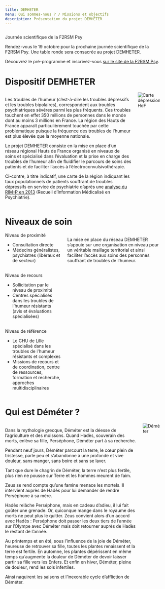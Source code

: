 ```yaml
---
title: DEMHETER
menu: Qui sommes-nous ? / Missions et objectifs
description: Présentation du projet DEMHETER
---
```


<div id="news">
    <!--<img style="left: 16px;" src="/static/img/left.png" alt="" onclick="toggleNews(-1, true)" />
    <img style="right: 16px;" src="/static/img/right.png" alt="" onclick="toggleNews(1, true)" />-->
    <div class="active">
        <img src="https://www.f2rsmpsy.fr/cache/fichs_declinaison/30999_2.png" alt="" />
        <div>
            <p class="title">Journée scientifique de la F2RSM Psy</p>
            <p>Rendez-vous le 19 octobre pour la prochaine journée scientifique de la F2RSM Psy. Une table ronde sera consacrée au projet DEMHETER.
            <p>Découvrez le pré-programme et inscrivez-vous <a href="https://www.f2rsmpsy.fr/journee-scientifique-annuelle-f2rsm-psy-rendez-vous-octobre-2023.html" target="_blank">sur le site de la F2RSM Psy</a>.
        </div>
    </div>
</div>

# Dispositif DEMHETER

<div class="columns">
    <div>
        <p>Les troubles de l’humeur (c’est-à-dire les troubles dépressifs et les troubles bipolaires), correspondent aux troubles psychiatriques sévères parmi les plus fréquents. Ces troubles touchent en effet 350 millions de personnes dans le monde dont au moins 3 millions en France. La région des Hauts de France apparaît particulièrement touchée par cette problématique puisque la fréquence des troubles de l’humeur est plus élevée que la moyenne nationale.
        <p>Le projet DEMHETER consiste en la mise en place d’un réseau régional Hauts de France organisé en niveaux de soins et  spécialisé dans l’évaluation et la prise en charge des troubles de l’humeur afin de fluidifier le parcours de soins des patients et de faciliter l’accès à l’électroconvulsivothérapie.
        <p>Ci-contre, à titre indicatif, une carte de la région indiquant les taux populationnels de patients souffrant de troubles dépressifs en service de psychiatrie d’après une <a href="https://www.f2rsmpsy.fr/fichs/13263.pdf">analyse du RIM-P en 2013</a> (Recueil d’Information Médicalisé en Psychiatrie).
    </div>
    <img src="{{ ASSET misc/carte.webp }}" alt="Carte dépression HdF" />
</div>

# Niveaux de soin

<div class="columns">
    <div class="pills">
        <div>
            <div>Niveau de proximité</div>
            <div><ul><li>Consultation directe</li><li>Médecins généralistes, psychiatres (libéraux et de secteur)</li></ul></div>
        </div><br>
        <div>
            <div>Niveau de recours</div>
            <div><ul><li>Sollicitation par le niveau de proximité</li><li>Centres spécialisés dans les troubles de l’humeur résistants (avis et évaluations spécialisées)</li></ul></div>
        </div><br>
        <div>
            <div>Niveau de référence</div>
            <div><ul><li>Le CHU de Lille spécialisé dans les troubles de l'humeur résistants et complexes</li><li>Missions de recours et de coordination, centre de ressources, formation et recherche, approches multidisciplinaires</li></ul></div>
        </div>
    </div>
    <div>
        <p>La mise en place du réseau DEMHETER s’appuie sur une organisation en niveau pour un véritable maillage territorial et ainsi faciliter l’accès aux soins des personnes souffrant de troubles de l’humeur.
    </div>
</div>

# Qui est Déméter ?

<div class="columns">
    <div>
        <p>Dans la mythologie grecque, Déméter est la déesse de l’agriculture et des moissons. Quand Hadès, souverain des morts, enlève sa fille, Perséphone, Déméter part à sa recherche.
        <p>Pendant neuf jours, Déméter parcourt la terre, le cœur plein de tristesse, parle peu et s’abandonne à une profonde et vive douleur, sans manger, sans boire et sans se laver.
        <p>Tant que dure le chagrin de Déméter, la terre n’est plus fertile, plus rien ne pousse sur Terre et les hommes meurent de faim.
        <p>Zeus se rend compte qu’une famine menace les mortels. Il intervient auprès de Hadès pour lui demander de rendre Perséphone à sa mère.
        <p>Hadès relâche Perséphone, mais en cadeau d’adieu, il lui fait goûter une grenade. Or, quiconque mange dans le royaume des morts ne peut plus le quitter. Zeus convient alors d’un accord avec Hadès : Perséphone doit passer les deux tiers de l’année sur l’Olympe avec Déméter mais doit retourner auprès de Hadès le restant de l’année.
        <p>Au printemps et en été, sous l’influence de la joie de Déméter, heureuse de retrouver sa fille, toutes les plantes renaissent et la terre est fertile. En automne, les plantes dépérissent en même temps qu’augmente la douleur de Déméter de devoir laisser partir sa fille vers les Enfers. Et enfin en hiver, Déméter, pleine de douleur, rend les sols infertiles.
        <p>Ainsi naquirent les saisons et l’inexorable cycle d’affliction de Déméter.
    </div>
    <img src="{{ ASSET misc/demeter.webp }}" alt="Déméter" />
</div>
